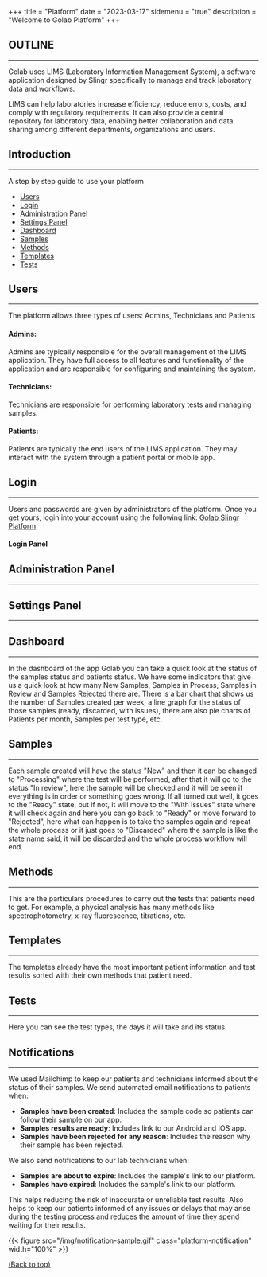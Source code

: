 +++
title = "Platform"
date = "2023-03-17"
sidemenu = "true"
description = "Welcome to Golab Platform"
+++

## OUTLINE
---------------

Golab uses LIMS (Laboratory Information Management System), a software application designed by Slingr specifically to manage and track laboratory data and workflows. 

LIMS can help laboratories increase efficiency, reduce errors, costs, and comply with regulatory requirements. It can also provide a central repository for laboratory data, enabling better collaboration and data sharing among different departments, organizations and users.


## Introduction
---------------


A step by step guide to use your platform

* [Users](#users)
* [Login](#login)
* [Administration Panel](#administration-panel)
* [Settings Panel](#settings-panel)
* [Dashboard](#dashboard)
* [Samples](#samples)
* [Methods](#methods)
* [Templates](#templates)
* [Tests](#tests)

## Users
---------------

The platform allows three types of users: Admins, Technicians and Patients

#### Admins:
Admins are typically responsible for the overall management of the LIMS application. They have full access to all features and functionality of the application and are responsible for configuring and maintaining the system. 

#### Technicians:
Technicians are responsible for performing laboratory tests and managing samples. 

#### Patients:
Patients are typically the end users of the LIMS application. They may interact with the system through a patient portal or mobile app.


## Login
---------------

Users and passwords are given by administrators of the platform. Once you get yours, login into your account using the following link: [Golab Slingr Platform](https://golablims.slingrs.io/dev/runtime/login.html)

#### Login Panel



## Administration Panel
---------------


## Settings Panel
---------------


## Dashboard
---------------

In the dashboard of the app Golab you can take a quick look at the status of the samples status and patients status.
We have some indicators that give us a quick look at how many New Samples, Samples in Process, Samples in Review and Samples Rejected there are.
There is a bar chart that shows us the number of Samples created per week, a line graph for the status of those samples (ready, discarded, with issues), there are also pie charts of Patients per month, Samples per test type, etc.


## Samples
---------------

Each sample created will have the status "New" and then it can be changed to "Processing" where the test will be performed, after that it will go to the status "In review", here the sample will be checked and it will be seen if everything is in order or something goes wrong.
If all turned out well, it goes to the "Ready" state, but if not, it will move to the "With issues" state where it will check again and here you can go back to "Ready" or move forward to "Rejected", here what can happen is to take the samples again and repeat the whole process or it just goes to "Discarded" where the sample is like the state name said, it will be discarded and the whole process workflow will end.

## Methods
---------------

This are the particulars procedures to carry out the tests that patients need to get. For example, a physical analysis has many methods like spectrophotometry, x-ray fluorescence, titrations, etc.


## Templates
---------------

The templates already have the most important patient information and test results sorted with their own methods that patient need.


## Tests
---------------

Here you can see the test types, the days it will take and its status.

## Notifications
---------------

We used Mailchimp to keep our patients and technicians informed about the status of their samples. We send automated email notifications to patients when:

* **Samples have been created**: Includes the sample code so patients can follow their sample on our app.
* **Samples results are ready**: Includes link to our Android and IOS app.
* **Samples have been rejected for any reason**: Includes the reason why their sample has been rejected.

We also send notifications to our lab technicians when:

* **Samples are about to expire**: Includes the sample's link to our platform.
* **Samples have expired**: Includes the sample's link to our platform.

This helps reducing the risk of inaccurate or unreliable test results. Also helps to keep our patients informed of any issues or delays that may arise during the testing process and reduces the amount of time they spend waiting for their results.

{{< figure src="/img/notification-sample.gif" class="platform-notification" width="100%" >}}

[(Back to top)](#introduction)